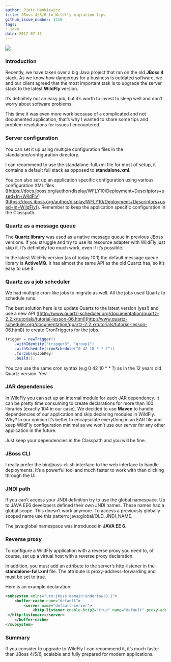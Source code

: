 ```yaml
---
author: Piotr Hankiewicz
title: JBoss 4/5/6 to Wildfly migration tips
github_issue_number: 1319
tags:
- java
date: 2017-07-31
---
```


<img border="0" data-original-height="246" data-original-width="1089" src="/blog/2017/07/jboss-456-to-wildfly-migration-tips/image-0.jpeg" style="max-width: 100%;"/>

### Introduction

Recently, we have taken over a big Java project that ran on the old **JBoss 4** stack. As we know how dangerous for a business is outdated software, we and our client agreed that the most important task is to upgrade the server stack to the latest **WildFly** version.

It’s definitely not an easy job, but it’s worth to invest to sleep well and don’t worry about software problems.

This time it was even more work because of a complicated and not documented application, that’s why I wanted to share some tips and problem resolutions for issues I encountered.

### Server configuration

You can set it up using multiple configuration files in the standalone/configuration directory.

I can recommend to use the standalone-full.xml file for most of setup, it contains a default full stack as opposed to **standalone.xml**.

You can also set up an application specific configuration using various configuration XML files ([https://docs.jboss.org/author/display/WFLY10/Deployment+Descriptors+used+In+WildFly](https://docs.jboss.org/author/display/WFLY10/Deployment+Descriptors+used+In+WildFly)). Remember to keep the application specific configuration in the Classpath.

### Quartz as a message queue

The **Quartz library** was used as a native message queue in previous JBoss versions. If you struggle and try to use its resource adapter with WildFly just skip it. It’s definitely too much work, even if it’s possible.

In the latest WildFly version (as of today 10.1) the default message queue library is **ActiveMQ**. It has almost the same API as the old Quartz has, so it’s easy to use it.

### Quartz as a job scheduler

We had multiple cron-like jobs to migrate as well. All the jobs used Quartz to schedule runs.

The best solution here is to update Quartz to the latest version (yes!) and use a new API ([http://www.quartz-scheduler.org/documentation/quartz-2.2.x/tutorials/tutorial-lesson-06.html](http://www.quartz-scheduler.org/documentation/quartz-2.2.x/tutorials/tutorial-lesson-06.html)) to create CronTriggers for the jobs.

```java
trigger = newTrigger()
    .withIdentity("trigger3", "group1")
    .withSchedule(cronSchedule("0 42 10 * * ?"))
    .forJob(myJobKey)
    .build();
```

You can use the same cron syntax (e.g 0 42 10 * * ?) as in the 12 years old Quartz version. Yes!

### JAR dependencies

In WildFly you can set up an internal module for each JAR dependency. It can be pretty time consuming to create declarations for more than 100 libraries (exactly 104 in our case). We decided to use **Maven** to handle dependencies of our application and skip declaring modules in WildFly. Why? In our opinion it’s better to encapsulate everything in an EAR file and keep WildFly configuration minimal as we won’t use our server for any other application in the future.

Just keep your dependencies in the Classpath and you will be fine.

### JBoss CLI

I really prefer the bin/jboss-cli.sh interface to the web interface to handle deployments. It’s a powerful tool and much faster to work with than clicking through the UI.

### JNDI path

If you can’t access your JNDI definition try to use the global namespace. Up to JAVA EE6 developers defined their own JNDI names. These names had a global scope. This doesn’t work anymore. To access a previously globally scoped name use this pattern: java:global/OLD_JNDI_NAME.

The java:global namespace was introduced in **JAVA EE 6**.

### Reverse proxy

To configure a WildFly application with a reverse proxy you need to, of course, set up a virtual host with a reverse proxy declaration.

In addition, you must add an attribute to the server’s http-listener in the **standalone-full.xml** file. The attribute is proxy-address-forwarding and must be set to true.

Here is an example declaration:

```xml
<subsystem xmlns="urn:jboss:domain:undertow:3.1">
    <buffer-cache name="default">
        <server name="default-server">
            <http-listener enable-http2="true" name="default" proxy-address-forwarding="true" redirect-socket="https" socket-binding="http">
 </http-listener></server>
    </buffer-cache>
</subsystem>
```

### Summary

If you consider to upgrade to WildFly I can recommend it, it’s much faster than JBoss 4/5/6, scalable and fully prepared for modern applications.
